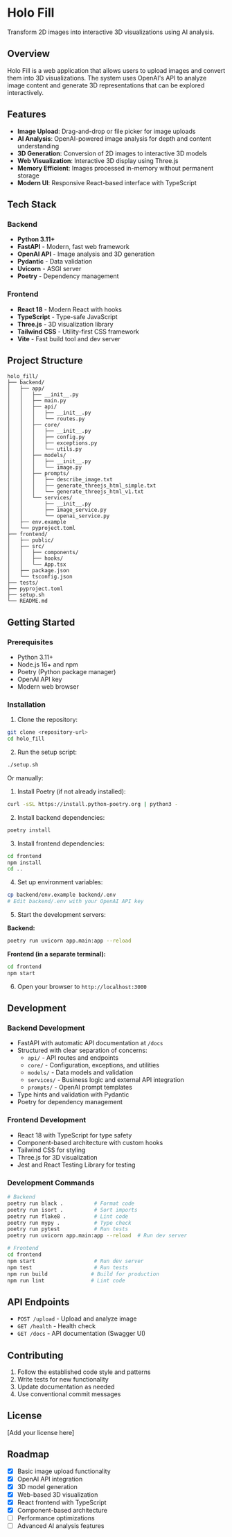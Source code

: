 # Holo Fill

Transform 2D images into interactive 3D visualizations using AI analysis.

## Overview

Holo Fill is a web application that allows users to upload images and convert them into 3D visualizations. The system uses OpenAI's API to analyze image content and generate 3D representations that can be explored interactively.

## Features

- **Image Upload**: Drag-and-drop or file picker for image uploads
- **AI Analysis**: OpenAI-powered image analysis for depth and content understanding
- **3D Generation**: Conversion of 2D images to interactive 3D models
- **Web Visualization**: Interactive 3D display using Three.js
- **Memory Efficient**: Images processed in-memory without permanent storage
- **Modern UI**: Responsive React-based interface with TypeScript

## Tech Stack

### Backend

- **Python 3.11+**
- **FastAPI** - Modern, fast web framework
- **OpenAI API** - Image analysis and 3D generation
- **Pydantic** - Data validation
- **Uvicorn** - ASGI server
- **Poetry** - Dependency management

### Frontend

- **React 18** - Modern React with hooks
- **TypeScript** - Type-safe JavaScript
- **Three.js** - 3D visualization library
- **Tailwind CSS** - Utility-first CSS framework
- **Vite** - Fast build tool and dev server

## Project Structure

```
holo_fill/
├── backend/
│   ├── app/
│   │   ├── __init__.py
│   │   ├── main.py
│   │   ├── api/
│   │   │   ├── __init__.py
│   │   │   └── routes.py
│   │   ├── core/
│   │   │   ├── __init__.py
│   │   │   ├── config.py
│   │   │   ├── exceptions.py
│   │   │   └── utils.py
│   │   ├── models/
│   │   │   ├── __init__.py
│   │   │   └── image.py
│   │   ├── prompts/
│   │   │   ├── describe_image.txt
│   │   │   ├── generate_threejs_html_simple.txt
│   │   │   └── generate_threejs_html_v1.txt
│   │   └── services/
│   │       ├── __init__.py
│   │       ├── image_service.py
│   │       └── openai_service.py
│   ├── env.example
│   └── pyproject.toml
├── frontend/
│   ├── public/
│   ├── src/
│   │   ├── components/
│   │   ├── hooks/
│   │   └── App.tsx
│   ├── package.json
│   └── tsconfig.json
├── tests/
├── pyproject.toml
├── setup.sh
└── README.md
```

## Getting Started

### Prerequisites

- Python 3.11+
- Node.js 16+ and npm
- Poetry (Python package manager)
- OpenAI API key
- Modern web browser

### Installation

1. Clone the repository:

```bash
git clone <repository-url>
cd holo_fill
```

2. Run the setup script:

```bash
./setup.sh
```

Or manually:

1. Install Poetry (if not already installed):

```bash
curl -sSL https://install.python-poetry.org | python3 -
```

2. Install backend dependencies:

```bash
poetry install
```

3. Install frontend dependencies:

```bash
cd frontend
npm install
cd ..
```

4. Set up environment variables:

```bash
cp backend/env.example backend/.env
# Edit backend/.env with your OpenAI API key
```

5. Start the development servers:

**Backend:**

```bash
poetry run uvicorn app.main:app --reload
```

**Frontend (in a separate terminal):**

```bash
cd frontend
npm start
```

6. Open your browser to `http://localhost:3000`

## Development

### Backend Development

- FastAPI with automatic API documentation at `/docs`
- Structured with clear separation of concerns:
  - `api/` - API routes and endpoints
  - `core/` - Configuration, exceptions, and utilities
  - `models/` - Data models and validation
  - `services/` - Business logic and external API integration
  - `prompts/` - OpenAI prompt templates
- Type hints and validation with Pydantic
- Poetry for dependency management

### Frontend Development

- React 18 with TypeScript for type safety
- Component-based architecture with custom hooks
- Tailwind CSS for styling
- Three.js for 3D visualization
- Jest and React Testing Library for testing

### Development Commands

```bash
# Backend
poetry run black .          # Format code
poetry run isort .          # Sort imports
poetry run flake8 .         # Lint code
poetry run mypy .           # Type check
poetry run pytest           # Run tests
poetry run uvicorn app.main:app --reload  # Run dev server

# Frontend
cd frontend
npm start                   # Run dev server
npm test                    # Run tests
npm run build              # Build for production
npm run lint               # Lint code
```

## API Endpoints

- `POST /upload` - Upload and analyze image
- `GET /health` - Health check
- `GET /docs` - API documentation (Swagger UI)

## Contributing

1. Follow the established code style and patterns
2. Write tests for new functionality
3. Update documentation as needed
4. Use conventional commit messages

## License

[Add your license here]

## Roadmap

- [x] Basic image upload functionality
- [x] OpenAI API integration
- [x] 3D model generation
- [x] Web-based 3D visualization
- [x] React frontend with TypeScript
- [x] Component-based architecture
- [ ] Performance optimizations
- [ ] Advanced AI analysis features
